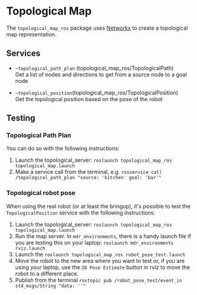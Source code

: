 # Topological Map

The `topological_map_ros` package uses [Networkx](https://networkx.github.io/documentation/stable/) to create a topological map representation.


## Services

* `~topological_path_plan` (topological_map_ros/TopologicalPath)  
    Get a list of nodes and directions to get from a source node to a goal node

* `~topological_position`(topological_map_ros/TopologicalPosition)  
    Get the topological position based on the pose of the robot


## Testing

### Topological Path Plan

You can do so with the following instructions:
1. Launch the topological_server: `roslaunch topological_map_ros topological_map.launch`
2. Make a service call from the terminal, e.g. `rosservice call /topological_path_plan "source: 'kitchen' goal: 'bar'"`

### Topological robot pose

When using the real robot (or at least the bringup), it's possible to test the `TopologicalPosition` service with the following instructions:

1. Launch the topological_server: `roslaunch topological_map_ros topological_map.launch`
2. Run the map server. In `mdr_environments`, there is a handy launch file if you are testing this on your laptop: `roslaunch mdr_environments rviz.launch`
3. Launch the `roslaunch topological_map_ros robot_pose_test.launch`
4. Move the robot to the new area where you want to test or, if you are using your laptop, use the `2D Pose Estimate` button in rviz to move the robot to a different place.
5. Publish from the terminal `rostopic pub /robot_pose_test/event_in std_msgs/String "data: ''"`
